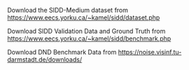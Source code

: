 Download the SIDD-Medium dataset from https://www.eecs.yorku.ca/~kamel/sidd/dataset.php

Download SIDD Validation Data and Ground Truth from https://www.eecs.yorku.ca/~kamel/sidd/benchmark.php

Download DND Benchmark Data from https://noise.visinf.tu-darmstadt.de/downloads/